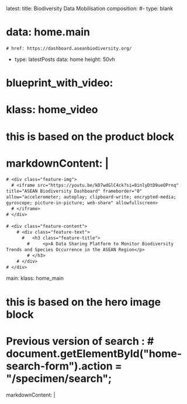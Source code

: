 latest:
  title: Biodiversity Data Mobilisation
composition:
  #- type: blank
   # data: home.main
    # href: https://dashboard.aseanbiodiversity.org/
  - type: latestPosts
    data: home
    height: 50vh
# blueprint_with_video:
  # klass: home_video
  # this is based on the product block
  # markdownContent: |
    # <div class="feature-img">
      # <iframe src="https://youtu.be/kD7wdGlC4ck?si=8inlyDtD9ueOPrnq" title="ASEAN Biodiversity Dashboard" frameborder="0" allow="accelerometer; autoplay; clipboard-write; encrypted-media; gyroscope; picture-in-picture; web-share" allowfullscreen>
      # </iframe>
    # </div>
    
    # <div class="feature-content">
        # <div class="feature-text">
          #   <h3 class="feature-title">
            #     <p>A Data Sharing Platform to Monitor Biodiversity Trends and Species Occurrence in the ASEAN Region</p>
            # </h3>
        # </div>
    # </div>

main:
  klass: home_main
  # this is based on the hero image block
  # Previous version of search : # document.getElementById("home-search-form").action = "/specimen/search";
  markdownContent: |
    <script>
    function switchToSpecimens() {
      document.getElementById("home-search-form").action = "/occurrence/search";
      document.getElementById("home-search-input").placeholder = "e.g. Scientific names, common names, countries";
      document.getElementById("home-tab-specimens").classList.add("is-primary");
      document.getElementById("home-tab-institutions").classList.remove("is-primary");
    }

    function switchToInstitutions() {
      document.getElementById("home-search-form").action = "/institution/search";
      document.getElementById("home-search-input").placeholder = "e.g. organisations, museums, academe";
      document.getElementById("home-tab-institutions").classList.add("is-primary");
      document.getElementById("home-tab-specimens").classList.remove("is-primary");
    }

    async function getGBIFCount(params) {
      const response = await fetch(
          `https://graphql.gbif.org/graphql?${params}`,
          // use a 5 second timeout
          {signal: AbortSignal.timeout(5000)}
        );
      const result = await response.json();
      return result.data;
    }

    (async function getRecordCount() {
      // the parameters for both institution count and specimen count requests have been
      // nabbed from the search pages. GBIF's graphql is not stable and public so we're
      // at the merci of GBIF and will need to keep these up to date.
      const institutionParams = new URLSearchParams({
        "queryId": "1c84363fc177dc850aab74997d133172a3e09af2",
        "strict": true,
        "variables": JSON.stringify({
          "displayOnNHCPortal": true,
          "country":"GB",
          "active":true,
          "limit":0,
        }),
      });
      const specimenParams = new URLSearchParams({
        "queryId": "605377d28a427710e6009c242a3ddda217188884",
        "strict": true,
        "variables": JSON.stringify({
          "predicate": siteConfig.occurrence.rootPredicate,
          "size": 0,
        }),
      });
      try {
        const specimenCount = (await getGBIFCount(specimenParams)).occurrenceSearch.documents.total;
        const institutionCount = (await getGBIFCount(institutionParams)).institutionSearch.count;
        document.getElementById("home-feature-subtitle-rcount").textContent = specimenCount.toLocaleString("en");
        document.getElementById("home-feature-subtitle-icount").textContent = institutionCount;
        document.getElementById("home-feature-subtitle-nocount").style.display = "none";
        document.getElementById("home-feature-subtitle-count").style.display = "inline";
      } catch (error) {
        // swallow all errors, nom nom nom, but do log
        console.log(`An error occurred while loading the counts: ${error}`);
      }
    })();
    </script>

    <div class="feature-img">
        <img src="assets/images/Soe Mg Mg Zaw_Father Love 2.jpg">
        <div class="feature-img-license">
            <div class="feature-img-license-c">
                <span class="icon"><i class="fa fa-info-circle"></i></span>
            </div>
            <div class="feature-img-license-text">
                <p>Copyright Zooming In on Biodiversity : Soe Mg Mg Zaw</p>
            </div>
        </div>
    </div>
    <div class="feature-content">
        <h2 class="home-feature-title">ASEAN Biodiversity Dashboard</h2>
        <font size="5">ASEAN Species Collections</font><br>
        <br>
        <div class="home-search-wrapper">
            <div class="home-search">
                <div class="home-tabs">
                    <div class="button is-primary" id="home-tab-specimens"
                         onclick="switchToSpecimens()">
                        <span>Search species</span>
                    </div>
                    <div class="button" id="home-tab-institutions"
                         onclick="switchToInstitutions()">
                        <span>Search institutions</span>
                    </div>
                </div>
                <form id="home-search-form" action="/occurrence/search" method="GET">
                    <input type="search"
                           name="q"
                           id="home-search-input"
                           value=""
                           autocomplete="On"
                           placeholder="e.g. Scientific names, common names, countries">
                    <button type="submit">Search</button>
                </form>
            </div>
        </div>
    </div>

stats:
  features:
      # See script.js > includes :folder
    - title: <span id="mapCount" class="ajax-is-loading">Loading</span>
      description: Species occurrence
      background: assets/icons/occ-bio.png
      href: /occurrence/search
    - title: <span id="datasetCount" class="ajax-is-loading">Loading</span>
      description: Dataset records
      background: assets/icons/eco-data.png
      href: /occurrence/search/?view=DATASETS
    - title: <span>10</span>
      description: ASEAN Countries
      background: assets/icons/asean-bio.png
      href: /occurrence/search?country=BN&country=TH&country=ID&country=MY&country=PH&country=SG&country=VN&country=KH&country=MM&country=LA&view=map
    - title: <span>261</span>
    # - title: <span id="institutionCount" class="ajax-is-loading">Loading</span>
      description: ASEAN Institutions
      background: assets/icons/museum.png
      href: /institution/search?country=BN&country=KH&country=ID&country=LA&country=MY&country=MM&country=PH&country=SG&country=TH&country=VN
    # - title: <span>2,648</span>
      # description: Protected Areas
      # background: assets/icons/Icon_protected-areas.png
      # href: 
    - title: <span id="imageCount" class="ajax-is-loading">Loading</span>
      description: Species with photos
      background: assets/icons/plant-bio.png
      href: /occurrence/search/?view=GALLERY
    - type: dashboard
      data: acbstats.dashboard 
